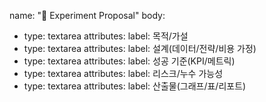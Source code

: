 name: "🧪 Experiment Proposal"
body:
- type: textarea
  attributes:
    label: 목적/가설
- type: textarea
  attributes:
    label: 설계(데이터/전략/비용 가정)
- type: textarea
  attributes:
    label: 성공 기준(KPI/메트릭)
- type: textarea
  attributes:
    label: 리스크/누수 가능성
- type: textarea
  attributes:
    label: 산출물(그래프/표/리포트)
